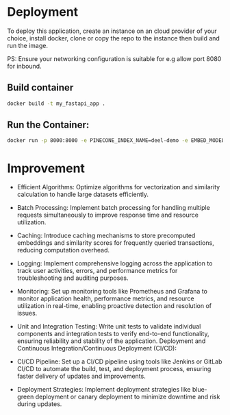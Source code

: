 
# Deployment 
To deploy this application, create an instance on an cloud provider of your choice, install docker, clone or copy the repo to the instance then build and run the image.

PS: Ensure your networking configuration is suitable for e.g allow port 8080 for inbound.

## Build container 

```bash 
docker build -t my_fastapi_app .
```


## Run the Container:


```bash
docker run -p 8000:8000 -e PINECONE_INDEX_NAME=deel-demo -e EMBED_MODEL=text-embedding-3-small -e OPEN_API_KEY=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 -e PINECONE_API_KEY=14921cd0-631f-47bb-b841-7e08f158752d --rm my_fastapi_app


```


# Improvement 


- Efficient Algorithms: Optimize algorithms for vectorization and similarity calculation to handle large datasets efficiently.

- Batch Processing: Implement batch processing for handling multiple requests simultaneously to improve response time and resource utilization.

- Caching: Introduce caching mechanisms to store precomputed embeddings and similarity scores for frequently queried transactions, reducing computation overhead.

- Logging: Implement comprehensive logging across the application to track user activities, errors, and performance metrics for troubleshooting and auditing purposes.

- Monitoring: Set up monitoring tools like Prometheus and Grafana to monitor application health, performance metrics, and resource utilization in real-time, enabling proactive detection and resolution of issues.

- Unit and Integration Testing: Write unit tests to validate individual components and integration tests to verify end-to-end functionality, ensuring reliability and stability of the application.
Deployment and Continuous Integration/Continuous Deployment (CI/CD):

- CI/CD Pipeline: Set up a CI/CD pipeline using tools like Jenkins or GitLab CI/CD to automate the build, test, and deployment process, ensuring faster delivery of updates and improvements.

- Deployment Strategies: Implement deployment strategies like blue-green deployment or canary deployment to minimize downtime and risk during updates.